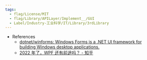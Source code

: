 ```yaml
---
tags:
  - flag/License/MIT
  - flag/Library/APILayer/Implement__/GUI
  - Label/Industry-工业科学/IT/Library/3rdLibrary
---
```


- References
    - [dotnet/winforms: Windows Forms is a .NET UI framework for building Windows desktop applications.](https://github.com/dotnet/winforms)
    - [2022 年了，WPF 还有前途吗？ - 知乎](https://www.zhihu.com/question/508552392)

